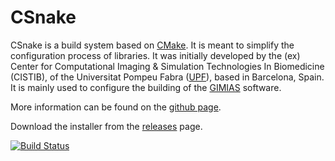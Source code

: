 CSnake
=======

CSnake is a build system based on [CMake](http://www.cmake.org/). It is meant to simplify the configuration 
process of libraries. It was initially developed by the (ex)
Center for Computational Imaging & Simulation Technologies In Biomedicine (CISTIB), 
of the Universitat Pompeu Fabra ([UPF](http://www.upf.edu/)), based in Barcelona, Spain. 
It is mainly used to configure the building of the [GIMIAS](http://www.gimias.org/) software.

More information can be found on the [github page](https://github.com/csnake-org/CSnake).

Download the installer from the [releases](https://github.com/csnake-org/CSnake/releases) page.

[![Build Status](https://travis-ci.org/csnake-org/CSnake.svg?branch=master)](https://travis-ci.org/csnake-org/CSnake)
